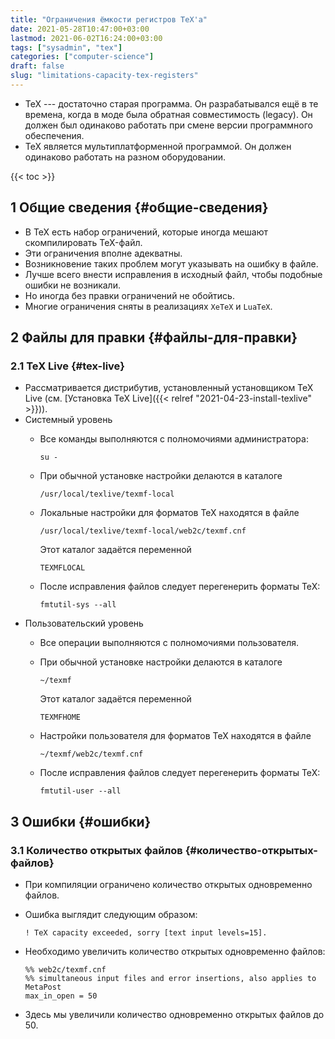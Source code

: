 ```yaml
---
title: "Ограничения ёмкости регистров TeX'а"
date: 2021-05-28T10:47:00+03:00
lastmod: 2021-06-02T16:24:00+03:00
tags: ["sysadmin", "tex"]
categories: ["computer-science"]
draft: false
slug: "limitations-capacity-tex-registers"
---
```


-   TeX --- достаточно старая программа. Он разрабатывался ещё в те времена, когда в моде была обратная совместимость (legacy). Он должен был одинаково работать при смене версии программного обеспечения.
-   TeX является мультиплатформенной программой. Он должен одинаково работать на разном оборудовании.

<!--more-->

{{< toc >}}


## <span class="section-num">1</span> Общие сведения {#общие-сведения}

-   В TeX есть набор ограничений, которые иногда мешают скомпилировать TeX-файл.
-   Эти ограничения вполне адекватны.
-   Возникновение таких проблем могут указывать на ошибку в файле.
-   Лучше всего внести исправления в исходный файл, чтобы подобные ошибки не возникали.
-   Но иногда без правки ограничений не обойтись.
-   Многие ограничения сняты в реализациях `XeTeX` и `LuaTeX`.


## <span class="section-num">2</span> Файлы для правки {#файлы-для-правки}


### <span class="section-num">2.1</span> TeX Live {#tex-live}

-   Рассматривается дистрибутив, установленный установщиком TeX Live (см. [Установка TeX Live]({{< relref "2021-04-23-install-texlive" >}})).
-   Системный уровень
    -   Все команды выполняются с полномочиями администратора:

        ```shell
        su -
        ```
    -   При обычной установке настройки делаются в каталоге

        ```shell
        /usr/local/texlive/texmf-local
        ```
    -   Локальные настройки для форматов TeX находятся в файле

        ```shell
        /usr/local/texlive/texmf-local/web2c/texmf.cnf
        ```

        Этот каталог задаётся переменной

        ```conf-unix
        TEXMFLOCAL
        ```
    -   После исправления файлов следует перегенерить форматы TeX:

        ```shell
        fmtutil-sys --all
        ```
-   Пользовательский уровень
    -   Все операции выполняются с полномочиями пользователя.
    -   При обычной установке настройки делаются в каталоге

        ```shell
        ~/texmf
        ```

        Этот каталог задаётся переменной

        ```conf-unix
        TEXMFHOME
        ```
    -   Настройки пользователя для форматов TeX находятся в файле

        ```shell
        ~/texmf/web2c/texmf.cnf
        ```
    -   После исправления файлов следует перегенерить форматы TeX:

        ```shell
        fmtutil-user --all
        ```


## <span class="section-num">3</span> Ошибки {#ошибки}


### <span class="section-num">3.1</span> Количество открытых файлов {#количество-открытых-файлов}

-   При компиляции ограничено количество открытых одновременно файлов.
-   Ошибка выглядит следующим образом:

    ```shell
    ! TeX capacity exceeded, sorry [text input levels=15].
    ```
-   Необходимо увеличить количество открытых одновременно файлов:

    ```conf-unix
    %% web2c/texmf.cnf
    %% simultaneous input files and error insertions, also applies to MetaPost
    max_in_open = 50
    ```
-   Здесь мы увеличили количество одновременно открытых файлов до 50.
